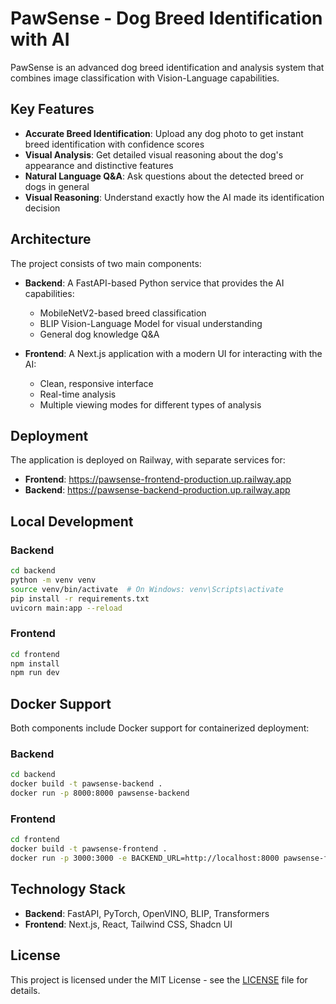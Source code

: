 # PawSense - Dog Breed Identification with AI

PawSense is an advanced dog breed identification and analysis system that combines image classification with Vision-Language capabilities.

## Key Features

- **Accurate Breed Identification**: Upload any dog photo to get instant breed identification with confidence scores
- **Visual Analysis**: Get detailed visual reasoning about the dog's appearance and distinctive features
- **Natural Language Q&A**: Ask questions about the detected breed or dogs in general
- **Visual Reasoning**: Understand exactly how the AI made its identification decision

## Architecture

The project consists of two main components:

- **Backend**: A FastAPI-based Python service that provides the AI capabilities:
  - MobileNetV2-based breed classification
  - BLIP Vision-Language Model for visual understanding
  - General dog knowledge Q&A

- **Frontend**: A Next.js application with a modern UI for interacting with the AI:
  - Clean, responsive interface
  - Real-time analysis
  - Multiple viewing modes for different types of analysis

## Deployment

The application is deployed on Railway, with separate services for:

- **Frontend**: https://pawsense-frontend-production.up.railway.app
- **Backend**: https://pawsense-backend-production.up.railway.app

## Local Development

### Backend

```bash
cd backend
python -m venv venv
source venv/bin/activate  # On Windows: venv\Scripts\activate
pip install -r requirements.txt
uvicorn main:app --reload
```

### Frontend

```bash
cd frontend
npm install
npm run dev
```

## Docker Support

Both components include Docker support for containerized deployment:

### Backend

```bash
cd backend
docker build -t pawsense-backend .
docker run -p 8000:8000 pawsense-backend
```

### Frontend

```bash
cd frontend
docker build -t pawsense-frontend .
docker run -p 3000:3000 -e BACKEND_URL=http://localhost:8000 pawsense-frontend
```

## Technology Stack

- **Backend**: FastAPI, PyTorch, OpenVINO, BLIP, Transformers
- **Frontend**: Next.js, React, Tailwind CSS, Shadcn UI

## License

This project is licensed under the MIT License - see the [LICENSE](LICENSE) file for details. 